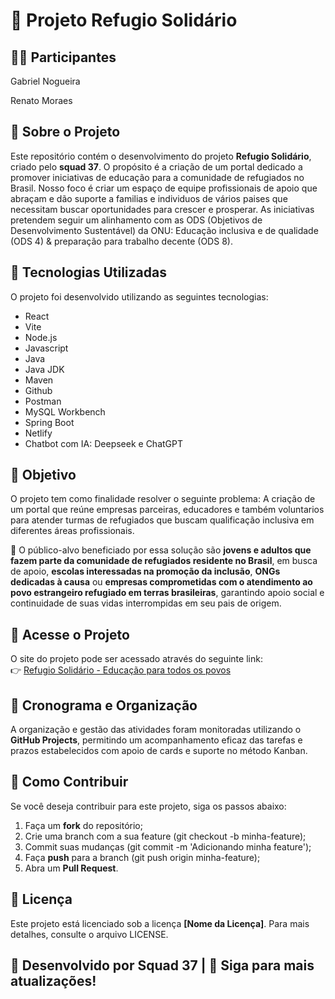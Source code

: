 # 📌 Projeto Refugio Solidário

## 👨‍🎓 Participantes

Gabriel Nogueira

Renato Moraes

## 📖 Sobre o Projeto

Este repositório contém o desenvolvimento do projeto **Refugio Solidário**, criado pelo **squad 37**. O propósito é a criação de um portal dedicado a promover iniciativas de educação para a comunidade de refugiados no Brasil. Nosso foco é criar um espaço de equipe profissionais de apoio que abraçam e dão suporte a familias e individuos de vários paises que necessitam buscar oportunidades para crescer e prosperar. As iniciativas pretendem seguir um alinhamento com as ODS (Objetivos de Desenvolvimento Sustentável) da ONU: Educação inclusiva e de qualidade (ODS 4) & preparação para trabalho decente (ODS 8).

## 🚀 Tecnologias Utilizadas

O projeto foi desenvolvido utilizando as seguintes tecnologias:

- React
- Vite
- Node.js
- Javascript
- Java
- Java JDK
- Maven
- Github
- Postman
- MySQL Workbench
- Spring Boot
- Netlify
- Chatbot com IA: Deepseek e ChatGPT

## 🎯 Objetivo

O projeto tem como finalidade resolver o seguinte problema: A criação de um portal que reúne empresas parceiras, educadores e também voluntarios  para atender turmas de refugiados que buscam qualificação inclusiva em diferentes áreas profissionais.

📌 O público-alvo beneficiado por essa solução são **jovens e adultos que fazem parte da comunidade de refugiados residente no Brasil**, em busca de apoio, **escolas interessadas na promoção da inclusão**, **ONGs dedicadas à causa** ou **empresas comprometidas com o atendimento ao povo estrangeiro refugiado em terras brasileiras**, garantindo apoio social e continuidade de suas vidas interrompidas em seu pais de origem.

## 🔗 Acesse o Projeto

O site do projeto pode ser acessado através do seguinte link:  
👉 [Refugio Solidário - Educação para todos os povos](https://refugiosolidario.netlify.app/)

## 📅 Cronograma e Organização

A organização e gestão das atividades foram monitoradas utilizando o **GitHub Projects**, permitindo um acompanhamento eficaz das tarefas e prazos estabelecidos com apoio de cards e suporte no método Kanban.

## 📌 Como Contribuir

Se você deseja contribuir para este projeto, siga os passos abaixo:

1. Faça um **fork** do repositório;
2. Crie uma branch com a sua feature (git checkout -b minha-feature);
3. Commit suas mudanças (git commit -m 'Adicionando minha feature');
4. Faça **push** para a branch (git push origin minha-feature);
5. Abra um **Pull Request**.

## 📄 Licença

Este projeto está licenciado sob a licença **[Nome da Licença]**. Para mais detalhes, consulte o arquivo LICENSE.

## 📢 Desenvolvido por **Squad 37** | 🚀 **Siga para mais atualizações!**
